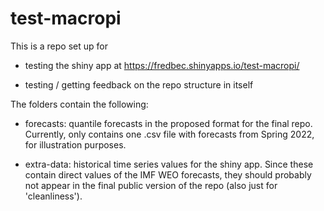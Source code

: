 # test-macropi

This is a repo set up for 

- testing the shiny app at https://fredbec.shinyapps.io/test-macropi/

- testing / getting feedback on the repo structure in itself


The folders contain the following:

- forecasts: quantile forecasts in the proposed format for the final repo. Currently, only contains one .csv file with forecasts from Spring 2022, for illustration purposes. 

- extra-data: historical time series values for the shiny app. Since these contain direct values of the IMF WEO forecasts, they should probably not appear in the final public version of the repo (also just for 'cleanliness'). 
